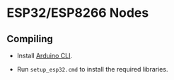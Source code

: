 # ESP32/ESP8266 Nodes

## Compiling

* Install [Arduino CLI](https://arduino.github.io/arduino-cli/0.20/installation/).

* Run `setup_esp32.cmd` to install the required libraries.
